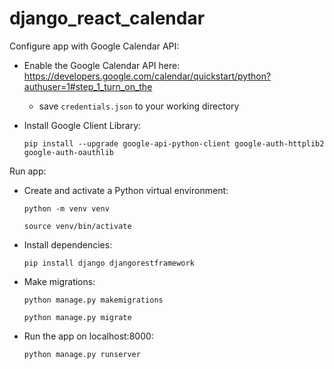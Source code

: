 # django_react_calendar
Configure app with Google Calendar API:
- Enable the Google Calendar API here: https://developers.google.com/calendar/quickstart/python?authuser=1#step_1_turn_on_the 
  - save `credentials.json` to your working directory
- Install Google Client Library:

  `pip install --upgrade google-api-python-client google-auth-httplib2 google-auth-oauthlib`

Run app:
- Create and activate a Python virtual environment:

  `python -m venv venv` 
  
  `source venv/bin/activate`
- Install dependencies:

  `pip install django djangorestframework`

- Make migrations:

  `python manage.py makemigrations`
  
  `python manage.py migrate`

- Run the app on localhost:8000:

  `python manage.py runserver`
